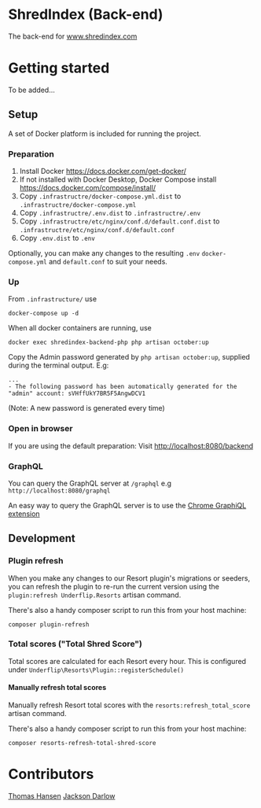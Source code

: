 # ShredIndex (Back-end)
The back-end for www.shredindex.com

# Getting started

To be added...

## Setup

A set of Docker platform is included for running the project.

### Preparation

1. Install Docker https://docs.docker.com/get-docker/
2. If not installed with Docker Desktop, Docker Compose install https://docs.docker.com/compose/install/
3. Copy `.infrastructre/docker-compose.yml.dist` to `.infrastructre/docker-compose.yml`
4. Copy `.infrastructre/.env.dist` to `.infrastructre/.env`
5. Copy `.infrastructre/etc/nginx/conf.d/default.conf.dist` to `.infrastructre/etc/nginx/conf.d/default.conf`
6. Copy `.env.dist` to `.env`

Optionally, you can make any changes to the resulting `.env` `docker-compose.yml` and `default.conf` to suit your needs.

### Up

From `.infrastructure/` use

```
docker-compose up -d
```

When all docker containers are running, use

```
docker exec shredindex-backend-php php artisan october:up
```

Copy the Admin password generated by `php artisan october:up`, supplied during the terminal output. E.g:

```
...
- The following password has been automatically generated for the "admin" account: sVHffUkY7BR5F5AngwDCV1
```

(Note: A new password is generated every time)

### Open in browser

If you are using the default preparation: Visit [http://localhost:8080/backend](http://localhost:8080/backend)

### GraphQL

You can query the GraphQL server at `/graphql` e.g `http://localhost:8080/graphql`

An easy way to query the GraphQL server is to use the [Chrome GraphiQL extension](https://chrome.google.com/webstore/detail/graphiql-extension/jhbedfdjpmemmbghfecnaeeiokonjclb)

## Development

### Plugin refresh

When you make any changes to our Resort plugin's migrations or seeders, you can refresh the plugin to re-run the current version using the `plugin:refresh Underflip.Resorts` artisan command.

There's also a handy composer script to run this from your host machine:

```
composer plugin-refresh
```

### Total scores ("Total Shred Score")

Total scores are calculated for each Resort every hour. This is configured under `Underflip\Resorts\Plugin::registerSchedule()`

#### Manually refresh total scores

Manually refresh Resort total scores with the `resorts:refresh_total_score` artisan command.

There's also a handy composer script to run this from your host machine:

```
composer resorts-refresh-total-shred-score
```


# Contributors

[Thomas Hansen](https://github.com/krank3n)
[Jackson Darlow](https://github.com/jakxnz)
